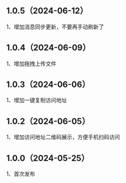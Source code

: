## 1.0.5（2024-06-12）
1、增加消息同步更新，不要再手动刷新了
## 1.0.4（2024-06-09）
1、增加拖拽上传文件
## 1.0.3（2024-06-06）
1、增加一键复制访问地址
## 1.0.2（2024-06-05）
1、增加访问地址二维码展示，方便手机扫码访问
## 1.0.0（2024-05-25）
1、首次发布